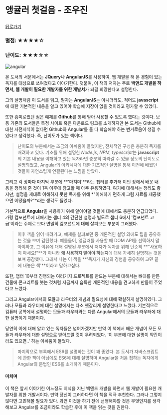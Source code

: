 # 앵귤러 첫걸음 - 조우진  

##### 

[뒤로가기](/review/README.md)

### 별점: ★★★★☆  

### 난이도: ★★★☆☆  

![angular](https://raw.githubusercontent.com/rjs1197/rjs1197.github.io/master/img/angular/angular.png)
  

본 도서의 서문에서는 **JQuery**나 **AngularJS**를 사용하여, 웹 개발을 해 본 경험이 있는 독자를 대상으로 쓰여졌다고 이야기한다. 덧붙여, 이 책의 저자는 주로 **백앤드 개발을 하면서, 웹 개발이 필요한 개발자를 위한 개발서**가 되길 희망한다고 설명한다.  

그의 설명처럼 이 도서를 읽고, 필자는 **AngularJS**는 아니더라도, 적어도 **javascript**에 대한 기본적인 내용을 알고 있어야 학습에 지장이 없을 것이라고 평가할 수 있었다.  

또한 흥미로웠던 점은 예제를 **Github**를 통해 받아 사용할 수 있도록 했다는 것이다. 보통 기존의 도서들은 특정 사이트 혹은 다운로드 링크를 소개하지만 본 도서는 Github에 대한 사전지식이 없다면 Github와 Angular를 둘 다 학습해야 하는 번거로움이 생길 수 있다고 생각했다. 즉, 난이도가 있는 책이다.  

> 난이도의 부분에서는 조금의 아쉬움이 들었지만, 전체적인 구성은 충분히 독자를 배려하고 있다. 기초를 위해 설명한 *Node.js*, *NPM*, *typescript*는 **javascript**의 기본 내용을 이해하고 있는 독자라면 충분히 따라갈 수 있을 정도의 난이도로 설명되었고, Angular의 아키텍처에 대한 기초적인 설명을 통해 이전에 배웠던 것들이 자연스럽게 연결된다는 느낌을 받았다.  

그리고 각 장마다 마지막 부분에 **'마치며'**라는 챕터를 추가해 이번 장에서 배운 내용을 정리해 준 것이 1독 이후에 참고할 때 아주 유용하였다. 여기에 대해서는 정리도 좋지만, 설명을 제대로 이해하지 못한 독자를 위해 *"이해하기 편하게 그림 자료를 제공했으면 어땠을까?"*라는 생각도 들었다.  

기본적으로 **Angular**을 사용하기 위해 알아야할 것들에 대해서도 충분히 언급되었다. 가령 컴포넌트에 대해서는 챕터 4의 간단한 설명과 별도로 챕터 6에서 '컴포넌트 고급'이라는 주제로 보다 면밀히 컴포넌트에 대해 살펴보는 부분이 그러했다.  

> 이후 책을 읽어 내려가고, 예제를 살펴보던 중 개론적인 설명 외에도 팁을 공유하는 것을 보며 감탄했다. 예를들어, 앵귤러를 사용할 때 DOM API를 선택하지 말아야하고, 그 이유에 대해 설명된 부분에서 저자가 독자를 위해 단순히 **"사용하지 마세요!"**가 아니라 **왜 사용하지 말아야 하는지**에 대해 자세히 설명하는 것을 보며 공감했다. 그래서 나는 이 책을 **'독자가 자신의 경험을 공유하여 고민 끝에 내놓은 책'**이라고 말하고싶다.  

또한, 챕터 10부터 진행되는 여러가지 프로젝트를 만드는 부분에 대해서는 뼈대를 만든 건물에 콘크리트를 붓는 것처럼 지금까지 습득한 개론적인 내용을 견고하게 만들어 주었다고 느꼈다.  

그리고 Angular에서의 모듈과 라우터의 개념과 필요성에 대해 확실하게 설명하였다. 그러나 모듈과 라우터에 대한 설명에서는 다소 헷갈리게 설명한다고 느꼈다. 기본적으로 컴퓨터 공학에서 설명하는 모듈과 라우터와는 다른 Angular에서의 모듈과 라우터에 대한 설명이기 때문이다.  

당연히 이에 대해 알고 있는 독자들은 넘어가겠지만 만약 이 책에서 배운 개념이 모든 모듈과 라우터에 대한 설명으로 받아드릴 것이 우려되었다. '이 부분에 대한 설명이 약간이라도 있으면..' 하는 아쉬움이 들었다.  

> 마지막으로 부록에서 ES6를 설명하는 것이 꽤 좋았다. 본 도서가 자바스크립트에 관한 책이 아님에도 ES6에 대해 설명하며 Angular을 처음 접하는 독자에게 Angular의 문법인 ES6를 소개하기 때문이다.  

#### 마치며  

이 책은 앞서 이야기한 어느정도 지식을 지닌 백엔드 개발을 하면서 웹 개발이 필요한 개발자를 위한 개발서이다. 만약 당신이 그러하다면 이 책을 적극 추천한다. 그러나 그렇지않다면 고민해볼 필요가 있다. 과연 이것을 하기 전에 선행해야할 것은 무엇인지를 생각해보고 Angular를 조금이라도 학습한 후에 이 책을 읽는 것을 권한다.  
